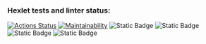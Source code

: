 ### Hexlet tests and linter status:
[![Actions Status](https://github.com/sergi-Jr/java-project-61/actions/workflows/hexlet-check.yml/badge.svg)](https://github.com/sergi-Jr/java-project-61/actions)
[![Maintainability](https://api.codeclimate.com/v1/badges/f63ea09d086178e5ee48/maintainability)](https://codeclimate.com/github/sergi-Jr/java-project-61/maintainability)
![Static Badge](https://img.shields.io/badge/evenGame-red?link=https%3A%2F%2Fasciinema.org%2Fa%2Fdl7hgxeuSxUjKJWznpWQxqFwG)
![Static Badge](https://img.shields.io/badge/calcGame-green?link=https%3A%2F%2Fasciinema.org%2Fa%2F6yz451C1ntU2H92syLqBo8nQI)
![Static Badge](https://img.shields.io/badge/gcd-blue?link=https%3A%2F%2Fasciinema.org%2Fa%2FzR1MVOsPBDj6ZhEZJ6KKfVabi)
![Static Badge](https://img.shields.io/badge/progression-white?link=https%3A%2F%2Fasciinema.org%2Fa%2FjprN3bFXFg8hIpHfKIFKM9z1c)

